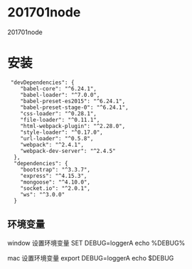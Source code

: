 # 201701node
201701node
# 安装
```
 "devDependencies": {
    "babel-core": "^6.24.1",
    "babel-loader": "^7.0.0",
    "babel-preset-es2015": "^6.24.1",
    "babel-preset-stage-0": "^6.24.1",
    "css-loader": "^0.28.1",
    "file-loader": "^0.11.1",
    "html-webpack-plugin": "^2.28.0",
    "style-loader": "^0.17.0",
    "url-loader": "^0.5.8",
    "webpack": "^2.4.1",
    "webpack-dev-server": "^2.4.5"
  },
  "dependencies": {
    "bootstrap": "^3.3.7",
    "express": "^4.15.3",
    "mongoose": "^4.10.0",
    "socket.io": "^2.0.1",
    "ws": "^3.0.0"
  }
```

## 环境变量
window
设置环境变量
SET DEBUG=loggerA
echo %DEBUG%

mac
设置环境变量
export DEBUG=loggerA
echo $DEBUG
